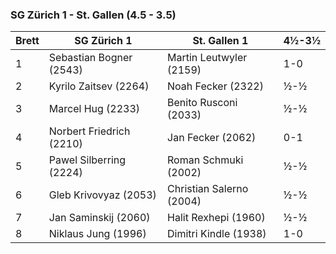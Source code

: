### SG Zürich 1 - St. Gallen (4.5 - 3.5)

| Brett | SG Zürich 1              | St. Gallen 1             | 4½-3½ |
|-------|--------------------------|--------------------------|-------|
| 1     | Sebastian Bogner (2543)  | Martin Leutwyler (2159)  | 1-0   |
| 2     | Kyrilo Zaitsev (2264)    | Noah Fecker (2322)       | ½-½   |
| 3     | Marcel Hug (2233)        | Benito Rusconi (2033)    | ½-½   |
| 4     | Norbert Friedrich (2210) | Jan Fecker (2062)        | 0-1   |
| 5     | Pawel Silberring (2224)  | Roman Schmuki (2002)     | ½-½   |
| 6     | Gleb Krivovyaz (2053)    | Christian Salerno (2004) | ½-½   |
| 7     | Jan Saminskij (2060)     | Halit Rexhepi (1960)     | ½-½   |
| 8     | Niklaus Jung (1996)      | Dimitri Kindle (1938)    | 1-0   |
